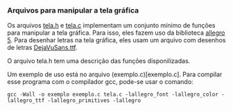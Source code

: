 ### Arquivos para manipular a tela gráfica

Os arquivos [tela.h](tela.h) e [tela.c](tela.c) implementam um conjunto mínimo de funções para manipular a tela gráfica.
Para isso, eles fazem uso da biblioteca [allegro 5](https://github.com/liballeg/allegro5).
Para desenhar letras na tela gráfica, eles usam um arquivo com desenhos de letras [DejaVuSans.ttf](DejaVuSans.ttf).

O arquivo tela.h tem uma descrição das funções disponilizadas.

Um exemplo de uso está no arquivo (exemplo.c)[exemplo.c].
Para compilar esse programa com o compilador gcc, pode-se usar o comando:
```
gcc -Wall -o exemplo exemplo.c tela.c -lallegro_font -lallegro_color -lallegro_ttf -lallegro_primitives -lallegro
```

